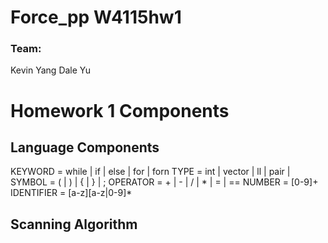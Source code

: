# Force_pp W4115hw1

### Team:
Kevin Yang
Dale Yu

# Homework 1 Components

## Language Components
KEYWORD = while | if | else | for | forn 
TYPE = int | vector | ll | pair | 
SYMBOL = ( | ) | { | } | ;
OPERATOR = + | - | / | * | = | ==
NUMBER = [0-9]+
IDENTIFIER = [a-z][a-z|0-9]*

## Scanning Algorithm

